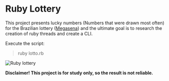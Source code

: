 # Ruby Lottery

This project presents lucky numbers (Numbers that were drawn most often) for the Brazilian lottery ([Megasena](http://loterias.caixa.gov.br/wps/portal/loterias/landing/megasena)) and the ultimate goal is to research the creation of ruby threads and create a CLI.

Execute the script:

> ruby lotto.rb

![Ruby lottery](https://i.imgur.com/Fz2oTrv.gif)

**Disclaimer! This project is for study only, so the result is not reliable.**
